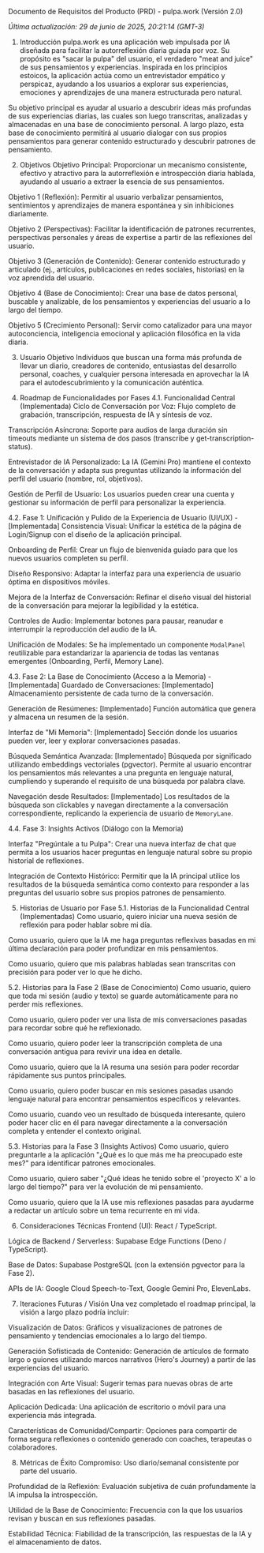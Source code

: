 Documento de Requisitos del Producto (PRD) - pulpa.work (Versión 2.0)

*Última actualización: 29 de junio de 2025, 20:21:14 (GMT-3)*
1. Introducción
pulpa.work es una aplicación web impulsada por IA diseñada para facilitar la autorreflexión diaria guiada por voz. Su propósito es "sacar la pulpa" del usuario, el verdadero "meat and juice" de sus pensamientos y experiencias. Inspirada en los principios estoicos, la aplicación actúa como un entrevistador empático y perspicaz, ayudando a los usuarios a explorar sus experiencias, emociones y aprendizajes de una manera estructurada pero natural.

Su objetivo principal es ayudar al usuario a descubrir ideas más profundas de sus experiencias diarias, las cuales son luego transcritas, analizadas y almacenadas en una base de conocimiento personal. A largo plazo, esta base de conocimiento permitirá al usuario dialogar con sus propios pensamientos para generar contenido estructurado y descubrir patrones de pensamiento.

2. Objetivos
Objetivo Principal: Proporcionar un mecanismo consistente, efectivo y atractivo para la autorreflexión e introspección diaria hablada, ayudando al usuario a extraer la esencia de sus pensamientos.

Objetivo 1 (Reflexión): Permitir al usuario verbalizar pensamientos, sentimientos y aprendizajes de manera espontánea y sin inhibiciones diariamente.

Objetivo 2 (Perspectivas): Facilitar la identificación de patrones recurrentes, perspectivas personales y áreas de expertise a partir de las reflexiones del usuario.

Objetivo 3 (Generación de Contenido): Generar contenido estructurado y articulado (ej., artículos, publicaciones en redes sociales, historias) en la voz aprendida del usuario.

Objetivo 4 (Base de Conocimiento): Crear una base de datos personal, buscable y analizable, de los pensamientos y experiencias del usuario a lo largo del tiempo.

Objetivo 5 (Crecimiento Personal): Servir como catalizador para una mayor autoconciencia, inteligencia emocional y aplicación filosófica en la vida diaria.

3. Usuario Objetivo
Individuos que buscan una forma más profunda de llevar un diario, creadores de contenido, entusiastas del desarrollo personal, coaches, y cualquier persona interesada en aprovechar la IA para el autodescubrimiento y la comunicación auténtica.

4. Roadmap de Funcionalidades por Fases
4.1. Funcionalidad Central (Implementada)
Ciclo de Conversación por Voz: Flujo completo de grabación, transcripción, respuesta de IA y síntesis de voz.

Transcripción Asíncrona: Soporte para audios de larga duración sin timeouts mediante un sistema de dos pasos (transcribe y get-transcription-status).

Entrevistador de IA Personalizado: La IA (Gemini Pro) mantiene el contexto de la conversación y adapta sus preguntas utilizando la información del perfil del usuario (nombre, rol, objetivos).

Gestión de Perfil de Usuario: Los usuarios pueden crear una cuenta y gestionar su información de perfil para personalizar la experiencia.

4.2. Fase 1: Unificación y Pulido de la Experiencia de Usuario (UI/UX) - [Implementada]
Consistencia Visual: Unificar la estética de la página de Login/Signup con el diseño de la aplicación principal.

Onboarding de Perfil: Crear un flujo de bienvenida guiado para que los nuevos usuarios completen su perfil.

Diseño Responsivo: Adaptar la interfaz para una experiencia de usuario óptima en dispositivos móviles.

Mejora de la Interfaz de Conversación: Refinar el diseño visual del historial de la conversación para mejorar la legibilidad y la estética.

Controles de Audio: Implementar botones para pausar, reanudar e interrumpir la reproducción del audio de la IA.

Unificación de Modales: Se ha implementado un componente `ModalPanel` reutilizable para estandarizar la apariencia de todas las ventanas emergentes (Onboarding, Perfil, Memory Lane).

4.3. Fase 2: La Base de Conocimiento (Acceso a la Memoria) - [Implementada]
Guardado de Conversaciones: [Implementado] Almacenamiento persistente de cada turno de la conversación.

Generación de Resúmenes: [Implementado] Función automática que genera y almacena un resumen de la sesión.

Interfaz de "Mi Memoria": [Implementado] Sección donde los usuarios pueden ver, leer y explorar conversaciones pasadas.

Búsqueda Semántica Avanzada: [Implementado] Búsqueda por significado utilizando embeddings vectoriales (pgvector). Permite al usuario encontrar los pensamientos más relevantes a una pregunta en lenguaje natural, cumpliendo y superando el requisito de una búsqueda por palabra clave.

Navegación desde Resultados: [Implementado] Los resultados de la búsqueda son clickables y navegan directamente a la conversación correspondiente, replicando la experiencia de usuario de `MemoryLane`.

4.4. Fase 3: Insights Activos (Diálogo con la Memoria)

Interfaz "Pregúntale a tu Pulpa": Crear una nueva interfaz de chat que permita a los usuarios hacer preguntas en lenguaje natural sobre su propio historial de reflexiones.

Integración de Contexto Histórico: Permitir que la IA principal utilice los resultados de la búsqueda semántica como contexto para responder a las preguntas del usuario sobre sus propios patrones de pensamiento.

5. Historias de Usuario por Fase
5.1. Historias de la Funcionalidad Central (Implementadas)
Como usuario, quiero iniciar una nueva sesión de reflexión para poder hablar sobre mi día.

Como usuario, quiero que la IA me haga preguntas reflexivas basadas en mi última declaración para poder profundizar en mis pensamientos.

Como usuario, quiero que mis palabras habladas sean transcritas con precisión para poder ver lo que he dicho.

5.2. Historias para la Fase 2 (Base de Conocimiento)
Como usuario, quiero que toda mi sesión (audio y texto) se guarde automáticamente para no perder mis reflexiones.

Como usuario, quiero poder ver una lista de mis conversaciones pasadas para recordar sobre qué he reflexionado.

Como usuario, quiero poder leer la transcripción completa de una conversación antigua para revivir una idea en detalle.

Como usuario, quiero que la IA resuma una sesión para poder recordar rápidamente sus puntos principales.

Como usuario, quiero poder buscar en mis sesiones pasadas usando lenguaje natural para encontrar pensamientos específicos y relevantes.

Como usuario, cuando veo un resultado de búsqueda interesante, quiero poder hacer clic en él para navegar directamente a la conversación completa y entender el contexto original.

5.3. Historias para la Fase 3 (Insights Activos)
Como usuario, quiero preguntarle a la aplicación "¿Qué es lo que más me ha preocupado este mes?" para identificar patrones emocionales.

Como usuario, quiero saber "¿Qué ideas he tenido sobre el 'proyecto X' a lo largo del tiempo?" para ver la evolución de mi pensamiento.

Como usuario, quiero que la IA use mis reflexiones pasadas para ayudarme a redactar un artículo sobre un tema recurrente en mi vida.

6. Consideraciones Técnicas
Frontend (UI): React / TypeScript.

Lógica de Backend / Serverless: Supabase Edge Functions (Deno / TypeScript).

Base de Datos: Supabase PostgreSQL (con la extensión pgvector para la Fase 2).

APIs de IA: Google Cloud Speech-to-Text, Google Gemini Pro, ElevenLabs.

7. Iteraciones Futuras / Visión
Una vez completado el roadmap principal, la visión a largo plazo podría incluir:

Visualización de Datos: Gráficos y visualizaciones de patrones de pensamiento y tendencias emocionales a lo largo del tiempo.

Generación Sofisticada de Contenido: Generación de artículos de formato largo o guiones utilizando marcos narrativos (Hero's Journey) a partir de las experiencias del usuario.

Integración con Arte Visual: Sugerir temas para nuevas obras de arte basadas en las reflexiones del usuario.

Aplicación Dedicada: Una aplicación de escritorio o móvil para una experiencia más integrada.

Características de Comunidad/Compartir: Opciones para compartir de forma segura reflexiones o contenido generado con coaches, terapeutas o colaboradores.

8. Métricas de Éxito
Compromiso: Uso diario/semanal consistente por parte del usuario.

Profundidad de la Reflexión: Evaluación subjetiva de cuán profundamente la IA impulsa la introspección.

Utilidad de la Base de Conocimiento: Frecuencia con la que los usuarios revisan y buscan en sus reflexiones pasadas.

Estabilidad Técnica: Fiabilidad de la transcripción, las respuestas de la IA y el almacenamiento de datos.